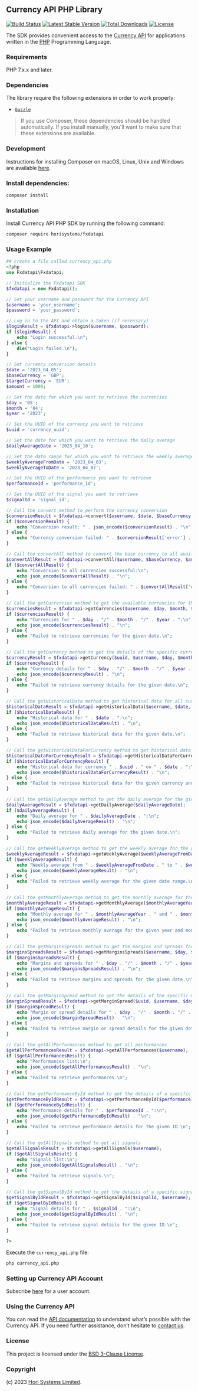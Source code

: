 ## Currency API PHP Library

[![Build Status](https://github.com/horisystems/fxdatapi-php/actions/workflows/ci.yml/badge.svg?branch=main)](https://github.com/horisystems/fxdatapi-php/actions?query=branch%3Amain)
[![Latest Stable Version](http://poser.pugx.org/horisystems/fxdatapi/v)](https://packagist.org/packages/horisystems/fxdatapi)
[![Total Downloads](https://poser.pugx.org/horisystems/fxdatapi/downloads.svg)](https://packagist.org/packages/horisystems/fxdatapi)
[![License](https://poser.pugx.org/horisystems/fxdatapi/license.svg)](https://packagist.org/packages/horisystems/fxdatapi)

The SDK provides convenient access to the [Currency API](https://horisystems.com/currency-api/) for applications written in the [PHP](https://www.php.net/) Programming Language.

### Requirements

PHP 7.x.x and later.

### Dependencies

The library require the following extensions in order to work properly:

-   [`Guzzle`](https://docs.guzzlephp.org/en/stable/)

> If you use Composer, these dependencies should be handled automatically. If you install manually, you'll want to make sure that these extensions are available.

### Development

Instructions for installing Composer on macOS, Linux, Unix and Windows are available [here](https://getcomposer.org/doc/00-intro.md#installation-windows).

### Install dependencies:

```bash
composer install
```

### Installation

Install Currency API PHP SDK by running the following command:

```sh
composer require horisystems/fxdatapi
```

### Usage Example

```php
## create a file called currency_api.php
<?php
use Fxdatapi\Fxdatapi;

// Initialize the Fxdatapi SDK
$fxdatapi = new Fxdatapi();

// Set your username and password for the Currency API
$username = 'your_username';
$password = 'your_password';

// Log in to the API and obtain a token (if necessary)
$loginResult = $fxdatapi->login($username, $password);
if ($loginResult) {
    echo "Login successful.\n";
} else {
    die("Login failed.\n");
}

// Set currency conversion details
$date = '2023_04_05';
$baseCurrency = 'GBP';
$targetCurrency = 'EUR';
$amount = 1000;

// Set the date for which you want to retrieve the currencies
$day = '05';
$month = '04';
$year = '2023';

// Set the UUID of the currency you want to retrieve
$uuid = 'currency_uuid';

// Set the date for which you want to retrieve the daily average
$dailyAverageDate = '2023_04_10';

// Set the date range for which you want to retrieve the weekly average
$weeklyAverageFromDate = '2023_04_03';
$weeklyAverageToDate = '2023_04_07';

// Set the UUID of the performance you want to retrieve
$performanceId = 'performance_id';

// Set the UUID of the signal you want to retrieve
$signalId = 'signal_id';

// Call the convert method to perform the currency conversion
$conversionResult = $fxdatapi->convert($username, $date, $baseCurrency, $targetCurrency, $amount);
if ($conversionResult) {
    echo "Conversion result: " . json_encode($conversionResult) . "\n";
} else {
    echo "Currency conversion failed: " . $conversionResult['error'] . "\n";
}

// Call the convertAll method to convert the base currency to all available target currencies
$convertAllResult = $fxdatapi->convertAll($username, $baseCurrency, $amount, $date);
if ($convertAllResult) {
    echo "Conversion to all currencies successful:\n";
    echo json_encode($convertAllResult) . "\n";
} else {
    echo "Conversion to all currencies failed: " . $convertAllResult['error'] . "\n";
}

// Call the getCurrencies method to get the available currencies for the given date
$currenciesResult = $fxdatapi->getCurrencies($username, $day, $month, $year);
if ($currenciesResult) {
    echo "Currencies for " . $day . "/" . $month . "/" . $year . ":\n";
    echo json_encode($currenciesResult) . "\n";
} else {
    echo "Failed to retrieve currencies for the given date.\n";
}

// Call the getCurrency method to get the details of the specific currency for the given date
$currencyResult = $fxdatapi->getCurrency($uuid, $username, $day, $month, $year);
if ($currencyResult) {
    echo "Currency details for " . $day . "/" . $month . "/" . $year . ":\n";
    echo json_encode($currencyResult) . "\n";
} else {
    echo "Failed to retrieve currency details for the given date.\n";
}

// Call the getHistoricalData method to get historical data for all currencies for the given date
$historicalDataResult = $fxdatapi->getHistoricalData($username, $date, $day, $month, $year);
if ($historicalDataResult) {
    echo "Historical data for " . $date . ":\n";
    echo json_encode($historicalDataResult) . "\n";
} else {
    echo "Failed to retrieve historical data for the given date.\n";
}

// Call the getHistoricalDataForCurrency method to get historical data for a specific currency
$historicalDataForCurrencyResult = $fxdatapi->getHistoricalDataForCurrency($uuid, $username, $day, $month, $year, $date);
if ($historicalDataForCurrencyResult) {
    echo "Historical data for currency " . $uuid . " on " . $date . ":\n";
    echo json_encode($historicalDataForCurrencyResult) . "\n";
} else {
    echo "Failed to retrieve historical data for the given currency and date.\n";
}

// Call the getDailyAverage method to get the daily average for the given date
$dailyAverageResult = $fxdatapi->getDailyAverage($dailyAverageDate);
if ($dailyAverageResult) {
    echo "Daily average for " . $dailyAverageDate . ":\n";
    echo json_encode($dailyAverageResult) . "\n";
} else {
    echo "Failed to retrieve daily average for the given date.\n";
}

// Call the getWeeklyAverage method to get the weekly average for the given date range
$weeklyAverageResult = $fxdatapi->getWeeklyAverage($weeklyAverageFromDate, $weeklyAverageToDate);
if ($weeklyAverageResult) {
    echo "Weekly average from " . $weeklyAverageFromDate . " to " . $weeklyAverageToDate . ":\n";
    echo json_encode($weeklyAverageResult) . "\n";
} else {
    echo "Failed to retrieve weekly average for the given date range.\n";
}

// Call the getMonthlyAverage method to get the monthly average for the given year and month
$monthlyAverageResult = $fxdatapi->getMonthlyAverage($monthlyAverageYear, $monthlyAverageMonth);
if ($monthlyAverageResult) {
    echo "Monthly average for " . $monthlyAverageYear . " and " . $monthlyAverageMonth . ":\n";
    echo json_encode($monthlyAverageResult) . "\n";
} else {
    echo "Failed to retrieve monthly average for the given year and month.\n";
}

// Call the getMarginsSpreads method to get the margins and spreads for the given date
$marginsSpreadsResult = $fxdatapi->getMarginsSpreads($username, $day, $month, $year);
if ($marginsSpreadsResult) {
    echo "Margins and spreads for " . $day . "/" . $month . "/" . $year . ":\n";
    echo json_encode($marginsSpreadsResult) . "\n";
} else {
    echo "Failed to retrieve margins and spreads for the given date.\n";
}

// Call the getMarginSpread method to get the details of the specific margin or spread for the given date
$marginSpreadResult = $fxdatapi->getMarginSpread($uuid, $username, $day, $month, $year);
if ($marginSpreadResult) {
    echo "Margin or spread details for " . $day . "/" . $month . "/" . $year . ":\n";
    echo json_encode($marginSpreadResult) . "\n";
} else {
    echo "Failed to retrieve margin or spread details for the given date.\n";
}

// Call the getAllPerformances method to get all performances
$getAllPerformancesResult = $fxdatapi->getAllPerformances($username);
if ($getAllPerformancesResult) {
    echo "Performances list:\n";
    echo json_encode($getAllPerformancesResult) . "\n";
} else {
    echo "Failed to retrieve performances.\n";
}

// Call the getPerformanceById method to get the details of a specific performance
$getPerformanceByIdResult = $fxdatapi->getPerformanceById($performanceId, $username);
if ($getPerformanceByIdResult) {
    echo "Performance details for " . $performanceId . ":\n";
    echo json_encode($getPerformanceByIdResult) . "\n";
} else {
    echo "Failed to retrieve performance details for the given ID.\n";
}

// Call the getAllSignals method to get all signals
$getAllSignalsResult = $fxdatapi->getAllSignals($username);
if ($getAllSignalsResult) {
    echo "Signals list:\n";
    echo json_encode($getAllSignalsResult) . "\n";
} else {
    echo "Failed to retrieve signals.\n";
}

// Call the getSignalById method to get the details of a specific signal
$getSignalByIdResult = $fxdatapi->getSignalById($signalId, $username);
if ($getSignalByIdResult) {
    echo "Signal details for " . $signalId . ":\n";
    echo json_encode($getSignalByIdResult) . "\n";
} else {
    echo "Failed to retrieve signal details for the given ID.\n";
}

?>
```

Execute the `currency_api.php` file:

```sh
php currency_api.php
```

### Setting up Currency API Account

Subscribe [here](https://horisystems.com/currency-api/) for a user account.

### Using the Currency API

You can read the [API documentation](https://docs.fxdatapi.com/) to understand what’s possible with the Currency API. If you need further assistance, don’t hesitate to [contact us](https://horisystems.com/contact/).

### License

This project is licensed under the [BSD 3-Clause License](./LICENSE).

### Copyright

(c) 2023 [Hori Systems Limited](https://horisystems.com).
